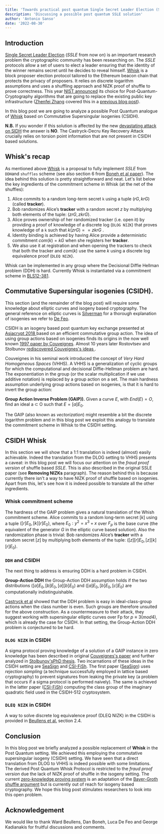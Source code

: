 ```yaml
---
title: 'Towards practical post quantum Single Secret Leader Election (SSLE) - Part 1'
description: 'Discussing a possible post quantum SSLE solution'
author: 'Antonio Sanso'
date: '2022-08-30'
---
```


## Introduction

[Single Secret Leader Election](https://eprint.iacr.org/2020/025.pdf) (*SSLE* from now on) is an important research problem the cryptographic community has been researching on. The *SSLE* protocols allow a set of users to elect a leader ensuring that the identity of the winner remains secret until he decides to reveal himself.
[Whisk](https://ethresear.ch/t/whisk-a-practical-shuffle-based-ssle-protocol-for-ethereum/11763) is a block proposer election protocol tailored to the Ethereum beacon chain that protects the privacy of proposers. It relies on discrete logarithm assumptions and uses a shuffling approach and NIZK proof of shuffle to prove correctness. 
This year [NIST announced](https://csrc.nist.gov/Projects/post-quantum-cryptography/selected-algorithms-2022) its choice for Post-Quantum-Cryptography algorithms that are going to replace the existing public key infrastructure ([Zhenfei Zhang](https://zhenfeizhang.github.io/material/aboutme/) covered this in a [previous blog post](https://crypto.ethereum.org/blog/nist-pqc-standard)).

In this blog post we are going to analyze a possible Post Quantum analogue of [Whisk](https://ethresear.ch/t/whisk-a-practical-shuffle-based-ssle-protocol-for-ethereum/11763) based on Commutative Supersingular isogenies (CSIDH).

**N.B.** If you wonder if this solution is affected by the new [devastating attack on SIDH](https://eprint.iacr.org/2022/975.pdf) the answer is **NO**. The Castryck-Decru Key Recovery Attack crucially relies on torsion point information that are not present in CSIDH based solutions. 

## Whisk's recap

As mentioned above  [Whisk](https://ethresear.ch/t/whisk-a-practical-shuffle-based-ssle-protocol-for-ethereum/11763) is a proposal to fully implement *SSLE* from `DDH`and `shuffles` scheme (see also section 6 from [Boneh et al paper](https://eprint.iacr.org/2020/025.pdf)).
The idea behind this solution is pretty straightforward and neat. Let's list below the key ingredients of the commitment scheme in Whisk (at the net of the shuffles):

1. Alice commits to a random long-term secret `k` using a tuple $(rG,krG)$ (called **tracker**). 
2. Bob randomizes Alice’s **tracker** with a random secret $z$ by multiplying both elements of the tuple: $(zrG,zkrG)$.
3. Alice proves ownership of her randomized tracker (i.e. open it) by providing a proof of knowledge of a discrete log (`DLOG NIZK`) that proves knowledge of a `k` such that $k(zrG)==zkrG$ .
4. Identity binding is achieved by having Alice provide a deterministic commitment $com(k)=kG$ when she registers her **tracker**.
5.  We also use it at registration and when opening the trackers to check that both the tracker and $com(k)$ use the same $k$ using a discrete log equivalence proof (`DLEQ NIZK`).

Whisk can be implemented in any group where the Decisional Diffie Hellman problem (DDH) is hard. Currently Whisk is instantiated via a commitment scheme in [BLS12-381](https://hackmd.io/@benjaminion/bls12-381).

## Commutative Supersingular isogenies (CSIDH).

This section (and the remainder of the blog post) will require some knowledge about elliptic curves and isogeny based cryptography. The general reference on elliptic curves is [Silverman](https://link.springer.com/book/10.1007/978-0-387-09494-6) for a thorough explanation of isogenies we refer to [De Feo](https://arxiv.org/pdf/1711.04062.pdf).

CSIDH is an isogeny based post quantum key exchange presented at [Asiacrypt 2018 ](10.1007/978-3-030-03332-3_15) based on an efficient commutative group action. The idea of using group actions based on isogenies finds its origins in the now well known [1997 paper by Couveignes](https://eprint.iacr.org/2006/291.pdf). Almost 10 years later Rostovtsev and Stolbunov [rediscovered Couveignes's ideas ](https://eprint.iacr.org/2006/145.pdf).

Couveignes in his seminal work introduced the concept of *Very Hard Homogeneous Spaces* (VHHS). A VHHS is a generalization of cyclic groups for which the computational and decisional Diffie-Hellman problem are hard. The exponentiation in the group (or the scalar multiplication if we use additive notation) is replaced by a group action on a set. The main hardness assumption underlying group actions based on isogenies, is that it is hard to invert the group action:

**Group Action Inverse Problem (GAIP)).** Given a curve $E$, with $End(E) = O$, find an ideal a ⊂ O such that $E = [a]E_0$.

The GAIP (also known as *vectorization*) might resemble a bit the discrete logarithm problem and in this blog post we exploit this analogy to translate the commitment scheme in Whisk to the CSIDH setting. 

## CSIDH Whisk 

In this section we will show that a 1:1 translation is indeed (almost) easily achievable. Indeed the translation from the DLOG setting to VHHS presents a caveat: in this blog post we will focus our attention on the *fraud proof version* of shuffle based *SSLE*. This is also described in the original SSLE paper (see **Removing NIZKs** paragraph). The reason behind this is because currently there isn't a way to have NIZK proof of shuffle based on isogenies. Apart from this, let's see how it is indeed possible to translate all the other ingredients. 

### Whisk commitment scheme

The hardness of the GAIP problem gives a natural translation of the Whish commitment scheme. Alice commits to a random long-term secret $[k]$ using a tuple $([r]E_0,[k][r]E_0)$, where $E_0:y^2 = x^3 + x$ over $F_p$ is the base curve (the equivalent of the generator $G$ in the elliptic curve based solution).
Also the randomization phase is trivial: Bob randomizes Alice’s **tracker** with a random secret $[z]$ by multiplying both elements of the tuple: $([z][r]E_0,[z][k][r]E_0)$.

### `DDH` and CSIDH

The next thing to address is ensuring DDH is a hard problem in CSIDH.

**Group-Action DDH** the Group-Action DDH assumption holds if the two distributions
$([a]E_0, [b]E_0, [a][b]E_0)$ and $([a]E_0, [b]E_0, [c]E_0)$ are computationally indistinguishable.

[Castryck et al](CSV20) showed that the DDH problem is easy in ideal-class-group actions when the class number is even. Such groups are therefore unsuited for the above construction. As a countermeasure to their attack, they suggest working with supersingular elliptic curves over Fp for $p ≡ 3 (mod 4)$, which is already the case for CSIDH. In that setting, the Group-Action DDH problem is conjectured to be hard.

### `DLOG NIZK` in CSIDH

A sigma protocol proving knowledge of a solution of a GAIP instance in zero knowledge has been described in original [Couveignes's paper](https://eprint.iacr.org/2006/291.pdf) and further analyzed in [Stolbunov'sPhD thesis](https://ntnuopen.ntnu.no/ntnu-xmlui/bitstream/handle/11250/262577/529395_FULLTEXT01.pdf). Two incarnations of these ideas in the CSIDH setting are [SeaSign](https://eprint.iacr.org/2018/824.pdf) and [CSI-FiSh](https://eprint.iacr.org/2019/498.pdf). The first paper ([SeaSign](https://eprint.iacr.org/2018/824.pdf)) uses *rejection sampling* (a technique successfully employed in lattice based cryptography) to prevent signatures from leaking the private key (a problem that occurs if a sigma protocol is performed naively). The same is achieved in the latter paper ([CSI-FiSh](https://eprint.iacr.org/2019/498.pdf)) computing the class group of the imaginary quadratic field used in the CSIDH-512 cryptosystem.

### `DLEQ NIZK` in CSIDH

A way to solve discrete log equivalence proof (DLEQ NIZK) in the CSIDH is provided in [Beullens et al.](https://eprint.iacr.org/2020/1323.pdf) section 2.4.

## Conclusion

In this blog post we briefly analyzed a possible replacement of **Whisk** in the Post Quantum setting. We achieved this employing the commutative supersingular isogeny (CSIDH) setting. We have seen that a direct translation from DLOG to VHHS is indeed possible with some limitations. The derived Post Quantum Whisk Protocol is restricted to the *fraud proof version* due the lack of NIZK proof of shuffle in the isogeny setting. The current [zero-knowledge proving system](https://ethresear.ch/t/provable-single-secret-leader-election/7971) is an adaptation of the [Bayer-Groth shuffle argument](http://www0.cs.ucl.ac.uk/staff/J.Groth/MinimalShuffle.pdf) but is currently out of reach for isogeny based cryptography. We hope this blog post stimulates researchers to look into this open problem.

## Acknowledgement

We would like to thank Ward Beullens, Dan Boneh, Luca De Feo and George Kadianakis for fruitful discussions and comments.
